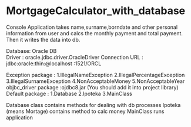 # MortgageCalculator_with_database

Console Application takes name,surname,borndate and other personal information from user and calcs the monthly payment and total payment.
Then it writes the data into db.<br>

Database: Oracle DB <br>
Driver : oracle.jdbc.driver.OracleDriver
Connection URL : jdbc:oracle:thin:@localhost <or ip>:1521/ORCL

Exception package : 1.IllegalNameException
                    2.IllegalPercentageException
                    3.IllegalSurnameException
                    4.NonAcceptableMoney
                    5.NonAcceptableYear
objbc_driver package :ojdbc8.jar (You should add it into project library)
Default package : 1.Database
                  2.Ipoteka
                  3.MainClass
                  
Database class contains methods for dealing with db processes
Ipoteka (means Mortage) contains method to calc money
MainClass runs application
